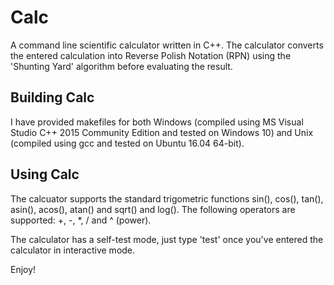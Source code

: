 # Calc
A command line scientific calculator written in C++. The calculator converts the entered calculation into Reverse Polish Notation (RPN) using the 'Shunting Yard' algorithm before evaluating the result.

Building Calc
-------------
I have provided makefiles for both Windows (compiled using MS Visual Studio C++ 2015 Community Edition and tested on Windows 10) and Unix (compiled using gcc and tested on Ubuntu 16.04 64-bit).

Using Calc
----------
The calcuator supports the standard trigometric functions sin(), cos(), tan(), asin(), acos(), atan() and sqrt() and log(). The following operators are supported: +, -, *, / and ^ (power).

The calculator has a self-test mode, just type 'test' once you've entered the calculator in interactive mode.

Enjoy!
